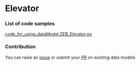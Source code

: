 # Elevator

### List of code samples 

<!-- 50-List of code -->

<!-- [code entry](link) -->
[code_for_using_dataModel.ZEB_Elevator.py](https://github.com/smart-data-models/dataModel.ZEB/blob/master/Elevator/code/code_for_using_dataModel.ZEB_Elevator.py)


<!-- /50-List of code -->

### Contribution
You can raise an [issue](https://github.com/smart-data-models/dataModel.ZEB/issues) or submit your [PR](https://github.com/smart-data-models/dataModel.ZEB/pulls) on existing data models

